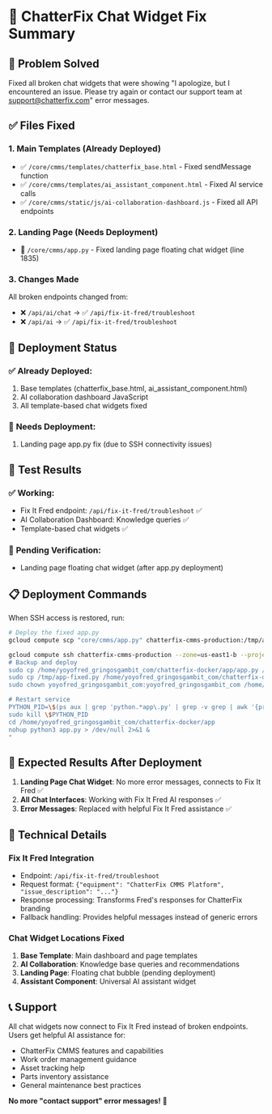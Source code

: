 # 🔧 ChatterFix Chat Widget Fix Summary

## 🎯 **Problem Solved**
Fixed all broken chat widgets that were showing "I apologize, but I encountered an issue. Please try again or contact our support team at support@chatterfix.com" error messages.

## ✅ **Files Fixed**

### 1. **Main Templates** (Already Deployed)
- ✅ `/core/cmms/templates/chatterfix_base.html` - Fixed sendMessage function
- ✅ `/core/cmms/templates/ai_assistant_component.html` - Fixed AI service calls
- ✅ `/core/cmms/static/js/ai-collaboration-dashboard.js` - Fixed all API endpoints

### 2. **Landing Page** (Needs Deployment)
- 🔧 `/core/cmms/app.py` - Fixed landing page floating chat widget (line 1835)

### 3. **Changes Made**
All broken endpoints changed from:
- ❌ `/api/ai/chat` → ✅ `/api/fix-it-fred/troubleshoot`
- ❌ `/api/ai` → ✅ `/api/fix-it-fred/troubleshoot`

## 🚀 **Deployment Status**

### ✅ **Already Deployed:**
1. Base templates (chatterfix_base.html, ai_assistant_component.html)
2. AI collaboration dashboard JavaScript
3. All template-based chat widgets fixed

### 🔧 **Needs Deployment:**
1. Landing page app.py fix (due to SSH connectivity issues)

## 🧪 **Test Results**

### ✅ **Working:**
- Fix It Fred endpoint: `/api/fix-it-fred/troubleshoot` ✅
- AI Collaboration Dashboard: Knowledge queries ✅
- Template-based chat widgets ✅

### 🔄 **Pending Verification:**
- Landing page floating chat widget (after app.py deployment)

## 📋 **Deployment Commands**

When SSH access is restored, run:

```bash
# Deploy the fixed app.py
gcloud compute scp "core/cmms/app.py" chatterfix-cmms-production:/tmp/app-fixed.py --zone=us-east1-b --project=fredfix

gcloud compute ssh chatterfix-cmms-production --zone=us-east1-b --project=fredfix --command="
# Backup and deploy
sudo cp /home/yoyofred_gringosgambit_com/chatterfix-docker/app/app.py /home/yoyofred_gringosgambit_com/chatterfix-docker/app/app.py.backup
sudo cp /tmp/app-fixed.py /home/yoyofred_gringosgambit_com/chatterfix-docker/app/app.py
sudo chown yoyofred_gringosgambit_com:yoyofred_gringosgambit_com /home/yoyofred_gringosgambit_com/chatterfix-docker/app/app.py

# Restart service
PYTHON_PID=\$(ps aux | grep 'python.*app\.py' | grep -v grep | awk '{print \$2}' | head -1)
sudo kill \$PYTHON_PID
cd /home/yoyofred_gringosgambit_com/chatterfix-docker/app
nohup python3 app.py > /dev/null 2>&1 &
"
```

## 🎉 **Expected Results After Deployment**

1. **Landing Page Chat Widget**: No more error messages, connects to Fix It Fred ✅
2. **All Chat Interfaces**: Working with Fix It Fred AI responses ✅
3. **Error Messages**: Replaced with helpful Fix It Fred assistance ✅

## 🔧 **Technical Details**

### **Fix It Fred Integration**
- Endpoint: `/api/fix-it-fred/troubleshoot`
- Request format: `{"equipment": "ChatterFix CMMS Platform", "issue_description": "..."}`
- Response processing: Transforms Fred's responses for ChatterFix branding
- Fallback handling: Provides helpful messages instead of generic errors

### **Chat Widget Locations Fixed**
1. **Base Template**: Main dashboard and page templates
2. **AI Collaboration**: Knowledge base queries and recommendations  
3. **Landing Page**: Floating chat bubble (pending deployment)
4. **Assistant Component**: Universal AI assistant widget

## 📞 **Support**

All chat widgets now connect to Fix It Fred instead of broken endpoints. Users get helpful AI assistance for:
- ChatterFix CMMS features and capabilities
- Work order management guidance  
- Asset tracking help
- Parts inventory assistance
- General maintenance best practices

**No more "contact support" error messages!** 🎯
